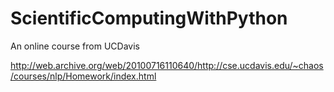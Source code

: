 ScientificComputingWithPython
=============================

An online course from UCDavis

http://web.archive.org/web/20100716110640/http://cse.ucdavis.edu/~chaos/courses/nlp/Homework/index.html
